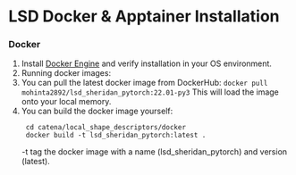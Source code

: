# LSD Docker & Apptainer Installation

### Docker
1. Install [Docker Engine](https://docs.docker.com/engine/install/) and verify installation in your OS environment.
2. Running docker images:
  1. You can pull the latest docker image from DockerHub:
     ```docker pull mohinta2892/lsd_sheridan_pytorch:22.01-py3```
     This will load the image onto your local memory.
  2. You can build the docker image yourself:
     ``` 
      cd catena/local_shape_descriptors/docker
      docker build -t lsd_sheridan_pytorch:latest .
     ```
        -t tag the docker image with a name (lsd_sheridan_pytorch) and version (latest).
